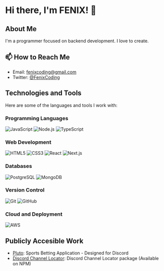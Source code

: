 # Hi there, I'm FENIX! 👋

## About Me
I'm a programmer focused on backend development. I love to create.

## 📫 How to Reach Me
- Email: [fenixcoding@gmail.com](mailto:fenixcoding@gmail.com)
- Twitter: [@FenixCoding](https://twitter.com/FenixCoding)

## Technologies and Tools
Here are some of the languages and tools I work with:

### Programming Languages
![JavaScript](https://img.shields.io/badge/-JavaScript-F7DF1E?logo=javascript&logoColor=white&style=flat-square)
![Node.js](https://img.shields.io/badge/-Node.js-339933?logo=node.js&logoColor=white&style=flat-square)
![TypeScript](https://img.shields.io/badge/-TypeScript-007ACC?logo=typescript&logoColor=white&style=flat-square)

### Web Development
![HTML5](https://img.shields.io/badge/-HTML5-E34F26?logo=html5&logoColor=white&style=flat-square)
![CSS3](https://img.shields.io/badge/-CSS3-1572B6?logo=css3&logoColor=white&style=flat-square)
![React](https://img.shields.io/badge/-React-61DAFB?logo=react&logoColor=white&style=flat-square)
![Next.js](https://img.shields.io/badge/-Next.js-000000?logo=next.js&logoColor=white&style=flat-square)



### Databases
![PostgreSQL](https://img.shields.io/badge/-PostgreSQL-336791?logo=postgresql&logoColor=white&style=flat-square)
![MongoDB](https://img.shields.io/badge/-MongoDB-47A248?logo=mongodb&logoColor=white&style=flat-square)

### Version Control
![Git](https://img.shields.io/badge/-Git-F05032?logo=git&logoColor=white&style=flat-square)
![GitHub](https://img.shields.io/badge/-GitHub-181717?logo=github&logoColor=white&style=flat-square)

### Cloud and Deployment
![AWS](https://img.shields.io/badge/-AWS-232F3E?logo=amazon-aws&logoColor=white&style=flat-square)

## Publicly Accesible Work
- [Pluto](https://github.com/fearandesire/Pluto-Betting-Bot): Sports Betting Application - Designed for Discord
- [Discord Channel Locator](https://github.com/fearandesire/discord-channel-locator): Discord Channel Locator package (Available on NPM)
